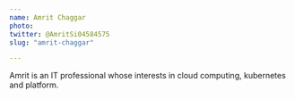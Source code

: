 ```yaml
---
name: Amrit Chaggar
photo: 
twitter: @AmritSi04584575
slug: "amrit-chaggar" 

---
```

Amrit is an IT professional whose interests in cloud computing, kubernetes and platform. 